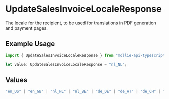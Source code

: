 # UpdateSalesInvoiceLocaleResponse

The locale for the recipient, to be used for translations in PDF generation and payment pages.

## Example Usage

```typescript
import { UpdateSalesInvoiceLocaleResponse } from "mollie-api-typescript/models/operations";

let value: UpdateSalesInvoiceLocaleResponse = "nl_NL";
```

## Values

```typescript
"en_US" | "en_GB" | "nl_NL" | "nl_BE" | "de_DE" | "de_AT" | "de_CH" | "fr_FR" | "fr_BE"
```